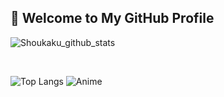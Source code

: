 ## 👋 Welcome to My GitHub Profile

![Shoukaku_github_stats](https://github-readme-stats.vercel.app/api?username=shoukaku07&show_icons=true&theme=radical)

<br>

![Top Langs](https://github-readme-stats.vercel.app/api/top-langs/?username=shoukaku07&layout=compact&theme=radical)
![Anime](https://tenor.com/mYI21IPOM62.gif)

